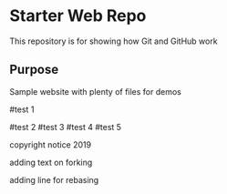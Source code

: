 # Starter Web Repo

This repository is for showing how Git and GitHub work

## Purpose

Sample website with plenty of files for demos


#test 1


#test 2
#test 3
#test 4
#test 5

copyright notice 2019


adding text on forking

adding line for rebasing